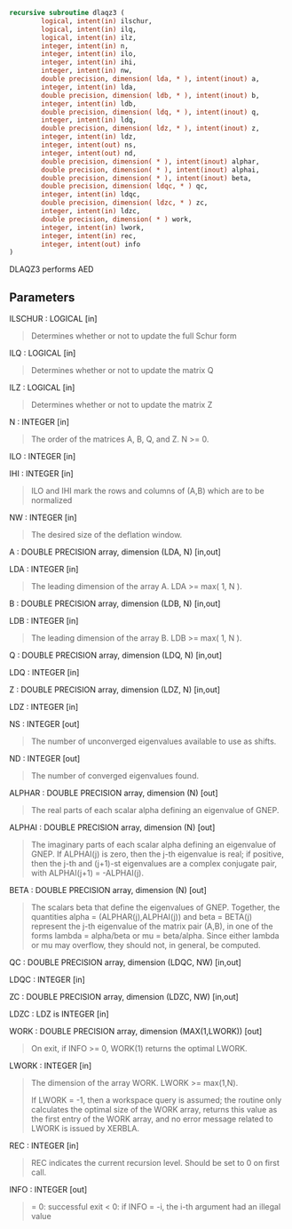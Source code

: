 ```fortran
recursive subroutine dlaqz3 (
        logical, intent(in) ilschur,
        logical, intent(in) ilq,
        logical, intent(in) ilz,
        integer, intent(in) n,
        integer, intent(in) ilo,
        integer, intent(in) ihi,
        integer, intent(in) nw,
        double precision, dimension( lda, * ), intent(inout) a,
        integer, intent(in) lda,
        double precision, dimension( ldb, * ), intent(inout) b,
        integer, intent(in) ldb,
        double precision, dimension( ldq, * ), intent(inout) q,
        integer, intent(in) ldq,
        double precision, dimension( ldz, * ), intent(inout) z,
        integer, intent(in) ldz,
        integer, intent(out) ns,
        integer, intent(out) nd,
        double precision, dimension( * ), intent(inout) alphar,
        double precision, dimension( * ), intent(inout) alphai,
        double precision, dimension( * ), intent(inout) beta,
        double precision, dimension( ldqc, * ) qc,
        integer, intent(in) ldqc,
        double precision, dimension( ldzc, * ) zc,
        integer, intent(in) ldzc,
        double precision, dimension( * ) work,
        integer, intent(in) lwork,
        integer, intent(in) rec,
        integer, intent(out) info
)
```

DLAQZ3 performs AED

## Parameters
ILSCHUR : LOGICAL [in]
> Determines whether or not to update the full Schur form

ILQ : LOGICAL [in]
> Determines whether or not to update the matrix Q

ILZ : LOGICAL [in]
> Determines whether or not to update the matrix Z

N : INTEGER [in]
> The order of the matrices A, B, Q, and Z.  N >= 0.

ILO : INTEGER [in]

IHI : INTEGER [in]
> ILO and IHI mark the rows and columns of (A,B) which
> are to be normalized

NW : INTEGER [in]
> The desired size of the deflation window.

A : DOUBLE PRECISION array, dimension (LDA, N) [in,out]

LDA : INTEGER [in]
> The leading dimension of the array A.  LDA >= max( 1, N ).

B : DOUBLE PRECISION array, dimension (LDB, N) [in,out]

LDB : INTEGER [in]
> The leading dimension of the array B.  LDB >= max( 1, N ).

Q : DOUBLE PRECISION array, dimension (LDQ, N) [in,out]

LDQ : INTEGER [in]

Z : DOUBLE PRECISION array, dimension (LDZ, N) [in,out]

LDZ : INTEGER [in]

NS : INTEGER [out]
> The number of unconverged eigenvalues available to
> use as shifts.

ND : INTEGER [out]
> The number of converged eigenvalues found.

ALPHAR : DOUBLE PRECISION array, dimension (N) [out]
> The real parts of each scalar alpha defining an eigenvalue
> of GNEP.

ALPHAI : DOUBLE PRECISION array, dimension (N) [out]
> The imaginary parts of each scalar alpha defining an
> eigenvalue of GNEP.
> If ALPHAI(j) is zero, then the j-th eigenvalue is real; if
> positive, then the j-th and (j+1)-st eigenvalues are a
> complex conjugate pair, with ALPHAI(j+1) = -ALPHAI(j).

BETA : DOUBLE PRECISION array, dimension (N) [out]
> The scalars beta that define the eigenvalues of GNEP.
> Together, the quantities alpha = (ALPHAR(j),ALPHAI(j)) and
> beta = BETA(j) represent the j-th eigenvalue of the matrix
> pair (A,B), in one of the forms lambda = alpha/beta or
> mu = beta/alpha.  Since either lambda or mu may overflow,
> they should not, in general, be computed.

QC : DOUBLE PRECISION array, dimension (LDQC, NW) [in,out]

LDQC : INTEGER [in]

ZC : DOUBLE PRECISION array, dimension (LDZC, NW) [in,out]

LDZC : LDZ is INTEGER [in]

WORK : DOUBLE PRECISION array, dimension (MAX(1,LWORK)) [out]
> On exit, if INFO >= 0, WORK(1) returns the optimal LWORK.

LWORK : INTEGER [in]
> The dimension of the array WORK.  LWORK >= max(1,N).
> 
> If LWORK = -1, then a workspace query is assumed; the routine
> only calculates the optimal size of the WORK array, returns
> this value as the first entry of the WORK array, and no error
> message related to LWORK is issued by XERBLA.

REC : INTEGER [in]
> REC indicates the current recursion level. Should be set
> to 0 on first call.

INFO : INTEGER [out]
> = 0: successful exit
> < 0: if INFO = -i, the i-th argument had an illegal value
